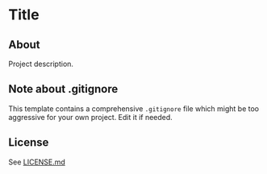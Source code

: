 # Title

## About
Project description.

## Note about .gitignore
This template contains a comprehensive `.gitignore` file which might be too
aggressive for your own project.
Edit it if needed.

## License
See [LICENSE.md](LICENSE.md)
